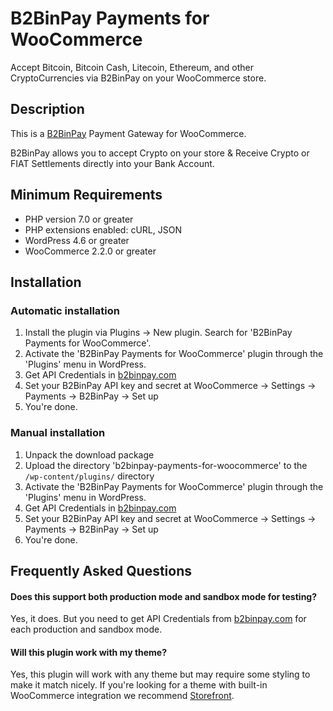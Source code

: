 # B2BinPay Payments for WooCommerce

Accept Bitcoin, Bitcoin Cash, Litecoin, Ethereum, and other CryptoCurrencies via B2BinPay on your WooCommerce store.

## Description

This is a [B2BinPay](https://www.b2binpay.com/) Payment Gateway for WooCommerce.

B2BinPay allows you to accept Crypto on your store & Receive Crypto or FIAT Settlements directly into your Bank Account.

## Minimum Requirements

* PHP version 7.0 or greater
* PHP extensions enabled: cURL, JSON
* WordPress 4.6 or greater
* WooCommerce 2.2.0 or greater

## Installation

### Automatic installation

1. Install the plugin via Plugins -> New plugin. Search for 'B2BinPay Payments for WooCommerce'.
2. Activate the 'B2BinPay Payments for WooCommerce' plugin through the 'Plugins' menu in WordPress.
3. Get API Credentials in [b2binpay.com](https://www.b2binpay.com/)
4. Set your B2BinPay API key and secret at WooCommerce -> Settings -> Payments -> B2BinPay -> Set up
5. You're done.

### Manual installation

1. Unpack the download package
2. Upload the directory 'b2binpay-payments-for-woocommerce' to the `/wp-content/plugins/` directory
3. Activate the 'B2BinPay Payments for WooCommerce' plugin through the 'Plugins' menu in WordPress.
4. Get API Credentials in [b2binpay.com](https://www.b2binpay.com/)
5. Set your B2BinPay API key and secret at WooCommerce -> Settings -> Payments -> B2BinPay -> Set up
6. You're done.

## Frequently Asked Questions

#### Does this support both production mode and sandbox mode for testing?

Yes, it does. But you need to get API Credentials from [b2binpay.com](https://www.b2binpay.com/) for each production and sandbox mode.

#### Will this plugin work with my theme?

Yes, this plugin will work with any theme but may require some styling to make it match nicely. If you're
looking for a theme with built-in WooCommerce integration we recommend [Storefront](http://www.woothemes.com/storefront/).
